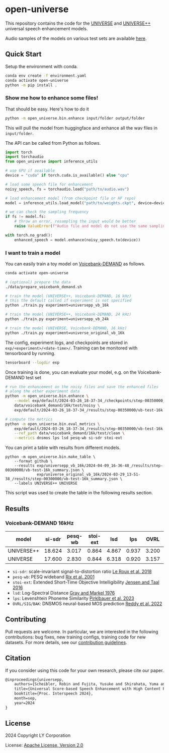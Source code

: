 # open-universe

This repository contains the code for the [UNIVERSE](https://arxiv.org/abs/2206.03065) and [UNIVERSE++](https://arxiv.org/abs/2406.12194)
universal speech enhancement models.

Audio samples of the models on various test sets are available [here](https://fakufaku.github.io/interspeech2024-universepp-samples/).

## Quick Start

Setup the environment with conda.
```bash
conda env create -f environment.yaml
conda activate open-universe
python -m pip install .
```

### Show me how to enhance some files!

That should be easy.
Here's how to do it
```bash
python -m open_universe.bin.enhance input/folder output/folder
```
This will pull the model from huggingface and enhance all the wav files in `input/folder`.

The API can be called from Python as follows.
```python
import torch
import torchaudio
from open_universe import inference_utils

# use GPU if available
device = "cuda" if torch.cuda.is_available() else "cpu"

# load some speech file for enhancement
noisy_speech, fs = torchaudio.load("path/to/audio.wav")

# load enhancement model (from checkpoint file or HF repo)
model = inference_utils.load_model("path/to/weights.ckpt", device=device)

# we can check the sampling frequency
if fs != model.fs:
    # throw an error, resampling the input would be better
    raise ValueError(f"Audio file and model do not use the same sampling frequency")

with torch.no_grad():
    enhanced_speech = model.enhance(noisy_speech.to(device))
```

### I want to train a model

You can easily train a toy model on [Voicebank-DEMAND](https://datashare.ed.ac.uk/handle/10283/2791) as follows.
```bash
conda activate open-universe

# (optional) prepare the data
./data/prepare_voicebank_demand.sh

# train the model (UNIVERSE++, Voicebank-DEMAND, 16 kHz)
# this the default called if experiment is not specified
python ./train.py experiment=universepp_vb_16k

# train the model (UNIVERSE++, Voicebank-DEMAND, 24 kHz)
python ./train.py experiment=universepp_vb_24k

# train the model (UNIVERSE, Voicebank-DEMAND, 16 kHz)
python ./train.py experiment=universe_original_vb_16k
```
The config, experiment logs, and checkpoints are stored in `exp/<experiment>/<date-time>/`.
Training can be monitored with tensorboard by running.
```bash
tensorboard --logdir exp
```
Once training is done, you can evaluate your model, e.g. on the Voicebank-DEMAND test set
```bash
# run the enhancement on the noisy files and save the enhanced files
# along the other experiment data
python -m open_universe.bin.enhance \
    --model exp/default/2024-03-26_18-37-34_/checkpoints/step-00350000_score-0.0875.ckpt \
    data/voicebank_demand/16k/test/noisy \
    exp/default/2024-03-26_18-37-34_/results/step-00350000/vb-test-16k

# compute the metrics
python -m open_universe.bin.eval_metrics \
    exp/default/2024-03-26_18-37-34_/results/step-00350000/vb-test-16k \
    --ref_path data/voicebank_demand/16k/test/clean \
    --metrics dnsmos lps lsd pesq-wb si-sdr stoi-ext
```

You can print a table with results from different models.
```
python -m open_universe.bin.make_table \
    --format github \
    --results exp/universepp_vb_16k/2024-04-09_16-36-48_/results/step-00360000/vb-test-16k_summary.json \
              exp/universe_original_vb_16k/2024-03-29_13-51-38_/results/step-00300000/vb-test-16k_summary.json \
    --labels UNIVERSE++ UNIVERSE
```
This script was used to create the table in the following results section.


## Results

### Voicebank-DEMAND 16kHz

| model      |   si-sdr |   pesq-wb |   stoi-ext |   lsd |   lps |   OVRL |   SIG |   BAK |
|------------|----------|-----------|------------|-------|-------|--------|-------|-------|
| UNIVERSE++ |   18.624 |     3.017 |      0.864 | 4.867 | 0.937 |  3.200 | 3.489 | 4.040 |
| UNIVERSE   |   17.600 |     2.830 |      0.844 | 6.318 | 0.920 |  3.157 | 3.457 | 4.013 |

- `si-sdr`: scale-invariant signal-to-distortion ratio [Le Roux et al. 2018](https://arxiv.org/abs/1811.02508)
- `pesq-wb`: PESQ wideband [Rix et al. 2001](https://ieeexplore.ieee.org/abstract/document/941023)
- `stoi-ext`: Extended Short-Time Objective Intelligibility [Jensen and Taal 2016](https://ieeexplore.ieee.org/abstract/document/7539284)
- `lsd`: Log-Spectral Distance [Gray and Markel 1976](https://ieeexplore.ieee.org/abstract/document/1162849)
- `lps`: Levenshtein Phoneme Similarity [Pirklbauer et al. 2023](https://ieeexplore.ieee.org/abstract/document/10363040)
- `OVRL/SIG/BAK`: DNSMOS neural-based MOS prediction [Reddy et al. 2022](https://arxiv.org/abs/2110.01763)


## Contributing

Pull requests are welcome. In particular, we are interested in the following
contributions: bug fixes, new training configs, training code for new datasets.
For more details, see our [contribution guidelines](CONTRIBUTING.md).

## Citation

If you consider using this code for your own research, please cite our paper.
```latex
@inproceedings{universepp,
    authors={Scheibler, Robin and Fujita, Yusuke and Shirahata, Yuma and Komatsu, Tatsuya},
    title={Universal Score-based Speech Enhancement with High Content Preservation},
    booktitle={Proc. Interspeech 2024},
    month=sep,
    year=2024
}
```

## License

2024 Copyright LY Corporation

License: [Apache License, Version 2.0](https://www.apache.org/licenses/LICENSE-2.0)
